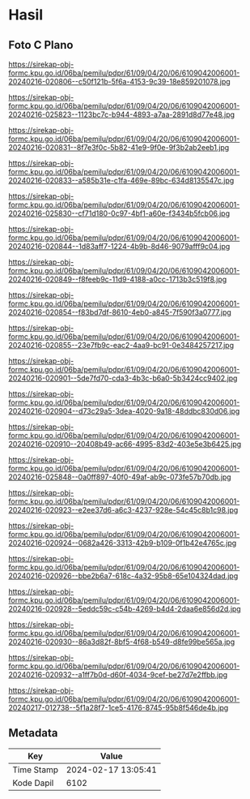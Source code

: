 # Hasil

## Foto C Plano

https://sirekap-obj-formc.kpu.go.id/06ba/pemilu/pdpr/61/09/04/20/06/6109042006001-20240216-020806--c50f121b-5f6a-4153-9c39-18e859201078.jpg

https://sirekap-obj-formc.kpu.go.id/06ba/pemilu/pdpr/61/09/04/20/06/6109042006001-20240216-025823--1123bc7c-b944-4893-a7aa-2891d8d77e48.jpg

https://sirekap-obj-formc.kpu.go.id/06ba/pemilu/pdpr/61/09/04/20/06/6109042006001-20240216-020831--8f7e3f0c-5b82-41e9-9f0e-9f3b2ab2eeb1.jpg

https://sirekap-obj-formc.kpu.go.id/06ba/pemilu/pdpr/61/09/04/20/06/6109042006001-20240216-020833--a585b31e-c1fa-469e-89bc-634d8135547c.jpg

https://sirekap-obj-formc.kpu.go.id/06ba/pemilu/pdpr/61/09/04/20/06/6109042006001-20240216-025830--cf71d180-0c97-4bf1-a60e-f3434b5fcb06.jpg

https://sirekap-obj-formc.kpu.go.id/06ba/pemilu/pdpr/61/09/04/20/06/6109042006001-20240216-020844--1d83aff7-1224-4b9b-8d46-9079afff9c04.jpg

https://sirekap-obj-formc.kpu.go.id/06ba/pemilu/pdpr/61/09/04/20/06/6109042006001-20240216-020849--f8feeb9c-11d9-4188-a0cc-1713b3c519f8.jpg

https://sirekap-obj-formc.kpu.go.id/06ba/pemilu/pdpr/61/09/04/20/06/6109042006001-20240216-020854--f83bd7df-8610-4eb0-a845-7f590f3a0777.jpg

https://sirekap-obj-formc.kpu.go.id/06ba/pemilu/pdpr/61/09/04/20/06/6109042006001-20240216-020855--23e7fb9c-eac2-4aa9-bc91-0e3484257217.jpg

https://sirekap-obj-formc.kpu.go.id/06ba/pemilu/pdpr/61/09/04/20/06/6109042006001-20240216-020901--5de7fd70-cda3-4b3c-b6a0-5b3424cc9402.jpg

https://sirekap-obj-formc.kpu.go.id/06ba/pemilu/pdpr/61/09/04/20/06/6109042006001-20240216-020904--d73c29a5-3dea-4020-9a18-48ddbc830d06.jpg

https://sirekap-obj-formc.kpu.go.id/06ba/pemilu/pdpr/61/09/04/20/06/6109042006001-20240216-020910--20408b49-ac66-4995-83d2-403e5e3b6425.jpg

https://sirekap-obj-formc.kpu.go.id/06ba/pemilu/pdpr/61/09/04/20/06/6109042006001-20240216-025848--0a0ff897-40f0-49af-ab9c-073fe57b70db.jpg

https://sirekap-obj-formc.kpu.go.id/06ba/pemilu/pdpr/61/09/04/20/06/6109042006001-20240216-020923--e2ee37d6-a6c3-4237-928e-54c45c8b1c98.jpg

https://sirekap-obj-formc.kpu.go.id/06ba/pemilu/pdpr/61/09/04/20/06/6109042006001-20240216-020924--0682a426-3313-42b9-b109-0f1b42e4765c.jpg

https://sirekap-obj-formc.kpu.go.id/06ba/pemilu/pdpr/61/09/04/20/06/6109042006001-20240216-020926--bbe2b6a7-618c-4a32-95b8-65e104324dad.jpg

https://sirekap-obj-formc.kpu.go.id/06ba/pemilu/pdpr/61/09/04/20/06/6109042006001-20240216-020928--5eddc59c-c54b-4269-b4d4-2daa6e856d2d.jpg

https://sirekap-obj-formc.kpu.go.id/06ba/pemilu/pdpr/61/09/04/20/06/6109042006001-20240216-020930--86a3d82f-8bf5-4f68-b549-d8fe99be565a.jpg

https://sirekap-obj-formc.kpu.go.id/06ba/pemilu/pdpr/61/09/04/20/06/6109042006001-20240216-020932--a1ff7b0d-d60f-4034-9cef-be27d7e2ffbb.jpg

https://sirekap-obj-formc.kpu.go.id/06ba/pemilu/pdpr/61/09/04/20/06/6109042006001-20240217-012738--5f1a28f7-1ce5-4176-8745-95b8f546de4b.jpg


## Metadata

| Key        | Value               |
| ---------- | ------------------- |
| Time Stamp | 2024-02-17 13:05:41 |
| Kode Dapil | 6102                |



